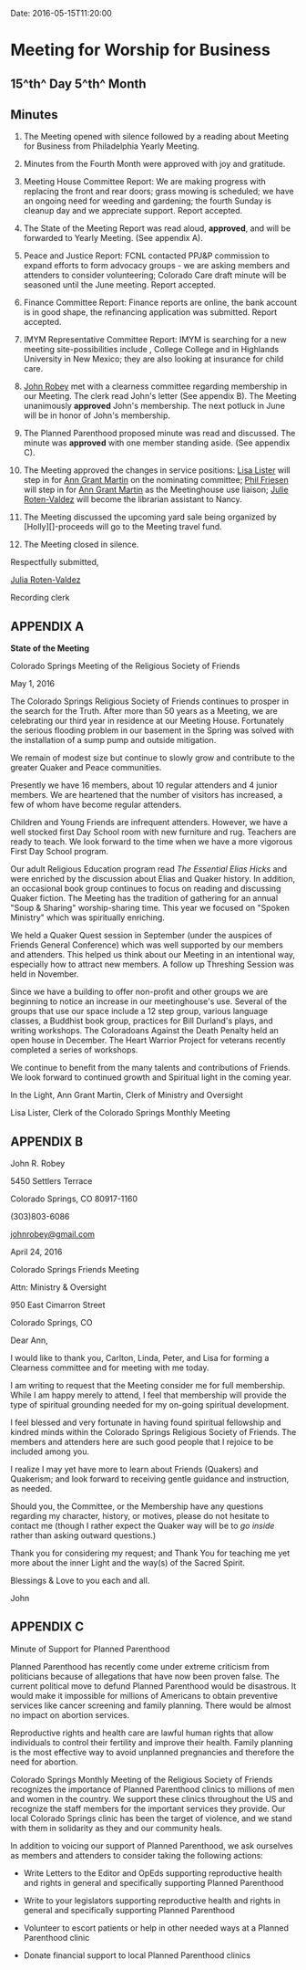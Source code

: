 Date: 2016-05-15T11:20:00

[AnnDaugherty]: /Friends/AnnDaugherty
[AnnGrantMartin]: /Friends/AnnGrantMartin
[BillDurland]: /Friends/BillDurland
[BillWerling]: /Friends/BillWerling
[CarltonGamer]: /Friends/CarltonGamer
[GenieDurland]: /Friends/GenieDurland
[HollyGrasso]: /Friends/HollyGrasso
[JeremyNelson]: /Friends/JeremyNelson
[JohnRobey]: /Friends/JohnRobey
[LindaSegar]: /Friends/LindaSegar
[LisaLister]: /Friends/LisaLister
[PeterLeVar]: /Friends/PeterLeVar
[JulieRotenValdez]: /Friends/JulieRotenValdez
[MollyWingate]: /Friends/MollyWingate
[NancyAndrews]: /Friends/NancyAndrews
[PhilFriesen]: /Friends/PhilFriesen
[SarahCallback]: /Friends/SarahCallback



# Meeting for Worship for Business
## 15^th^ Day 5^th^ Month
## Minutes

1.  The Meeting opened with silence followed by a reading about Meeting
    for Business from Philadelphia Yearly Meeting.

2.  Minutes from the Fourth Month were approved with joy and gratitude.

3.  Meeting House Committee Report: We are making progress with
    replacing the front and rear doors; grass mowing is scheduled; we
    have an ongoing need for weeding and gardening; the fourth Sunday is
    cleanup day and we appreciate support. Report accepted.

4.  The State of the Meeting Report was read aloud, **approved**, and
    will be forwarded to Yearly Meeting. (See appendix A).

5.  Peace and Justice Report: FCNL contacted PPJ&P commission to expand
    efforts to form advocacy groups - we are asking members and attenders
    to consider volunteering; Colorado Care draft minute will be
    seasoned until the June meeting. Report accepted.

6.  Finance Committee Report: Finance reports are online, the bank
    account is in good shape, the refinancing application was submitted.
    Report accepted.

7.  IMYM Representative Committee Report: IMYM is searching for a new
    meeting site-possibilities include , College College and in Highlands University in New Mexico; 
    they are also looking at insurance for child care.
    

8.  [John Robey][JohnRobey] met with a clearness committee regarding membership in
    our Meeting. The clerk read John's letter (See appendix B). The
    Meeting unanimously **approved** John's membership. The next potluck
    in June will be in honor of John's membership.

9.  The Planned Parenthood proposed minute was read and discussed. The
    minute was **approved** with one member standing aside. (See
    appendix C).

10. The Meeting approved the changes in service positions: [Lisa Lister][LisaLister]
    will step in for [Ann Grant Martin][AnnGrantMartin] on the nominating committee; [Phil
    Friesen][PhilFriesen] will step in for [Ann Grant Martin][AnnGrantMartin] as the Meetinghouse use
    liaison; [Julie Roten-Valdez][JulieRotenValdez] will become the librarian assistant to
    Nancy.

11. The Meeting discussed the upcoming yard sale being organized by
    [Holly][]-proceeds will go to the Meeting travel fund.

12. The Meeting closed in silence.

Respectfully submitted,

[Julia Roten-Valdez][JulieRotenValdez]

Recording clerk



## APPENDIX A

**State of the Meeting**

Colorado Springs Meeting of the Religious Society of Friends

May 1, 2016

The Colorado Springs Religious Society of Friends continues to prosper
in the search for the Truth. After more than 50 years as a Meeting, we
are celebrating our third year in residence at our Meeting House.
Fortunately the serious flooding problem in our basement in the Spring
was solved with the installation of a sump pump and outside mitigation.

We remain of modest size but continue to slowly grow and contribute to
the greater Quaker and Peace communities.

Presently we have 16 members, about 10 regular attenders and 4 junior
members. We are heartened that the number of visitors has increased, a
few of whom have become regular attenders.

Children and Young Friends are infrequent attenders. However, we have a
well stocked first Day School room with new furniture and rug. Teachers
are ready to teach. We look forward to the time when we have a more
vigorous First Day School program.

Our adult Religious Education program read *The Essential Elias Hicks*
and were enriched by the discussion about Elias and Quaker history. In
addition, an occasional book group continues to focus on reading and
discussing Quaker fiction. The Meeting has the tradition of gathering
for an annual "Soup & Sharing" worship-sharing time. This year we
focused on "Spoken Ministry" which was spiritually enriching.

We held a Quaker Quest session in September (under the auspices of
Friends General Conference) which was well supported by our members and
attenders. This helped us think about our Meeting in an intentional way,
especially how to attract new members. A follow up Threshing Session was
held in November.

Since we have a building to offer non-profit and other groups we are
beginning to notice an increase in our meetinghouse's use. Several of
the groups that use our space include a 12 step group, various language
classes, a Buddhist book group, practices for Bill Durland's plays, and
writing workshops. The Coloradoans Against the Death Penalty held an
open house in December. The Heart Warrior Project for veterans recently
completed a series of workshops.

We continue to benefit from the many talents and contributions of
Friends. We look forward to continued growth and Spiritual light in the
coming year.

In the Light, Ann Grant Martin, Clerk of Ministry and Oversight

Lisa Lister, Clerk of the Colorado Springs Monthly Meeting

## APPENDIX B

John R. Robey

5450 Settlers Terrace

Colorado Springs, CO 80917-1160

(303)803-6086

<johnrobey@gmail.com>

April 24, 2016

Colorado Springs Friends Meeting

Attn: Ministry & Oversight

950 East Cimarron Street

Colorado Springs, CO

Dear Ann,

I would like to thank you, Carlton, Linda, Peter, and Lisa for forming a
Clearness committee and for meeting with me today.

I am writing to request that the Meeting consider me for full
membership. While I am happy merely to attend, I feel that membership
will provide the type of spiritual grounding needed for my on-going
spiritual development.

I feel blessed and very fortunate in having found spiritual fellowship
and kindred minds within the Colorado Springs Religious Society of
Friends. The members and attenders here are such good people that I
rejoice to be included among you.

I realize I may yet have more to learn about Friends (Quakers) and
Quakerism; and look forward to receiving gentle guidance and
instruction, as needed.

Should you, the Committee, or the Membership have any questions
regarding my character, history, or motives, please do not hesitate to
contact me (though I rather expect the Quaker way will be to *go inside*
rather than asking outward questions.)

Thank you for considering my request; and Thank You for teaching me yet
more about the inner Light and the way(s) of the Sacred Spirit.

Blessings & Love to you each and all.

John

## APPENDIX C

Minute of Support for Planned Parenthood

Planned Parenthood has recently come under extreme criticism from
politicians because of allegations that have now been proven false. The
current political move to defund Planned Parenthood would be disastrous.
It would make it impossible for millions of Americans to obtain
preventive services like cancer screening and family planning. There
would be almost no impact on abortion services.

Reproductive rights and health care are lawful human rights that allow
individuals to control their fertility and improve their health. Family
planning is the most effective way to avoid unplanned pregnancies and
therefore the need for abortion.

Colorado Springs Monthly Meeting of the Religious Society of Friends
recognizes the importance of Planned Parenthood clinics to millions of
men and women in the country. We support these clinics throughout the US
and recognize the staff members for the important services they provide.
Our local Colorado Springs clinic has been the target of violence, and
we stand with them in solidarity as they and our community heals.

In addition to voicing our support of Planned Parenthood, we ask
ourselves as members and attenders to consider taking the following
actions:

-   Write Letters to the Editor and OpEds supporting reproductive health
    and rights in general and specifically supporting Planned Parenthood

-   Write to your legislators supporting reproductive health and rights
    in general and specifically supporting Planned Parenthood

-   Volunteer to escort patients or help in other needed ways at a
    Planned Parenthood clinic

-   Donate financial support to local Planned Parenthood clinics
